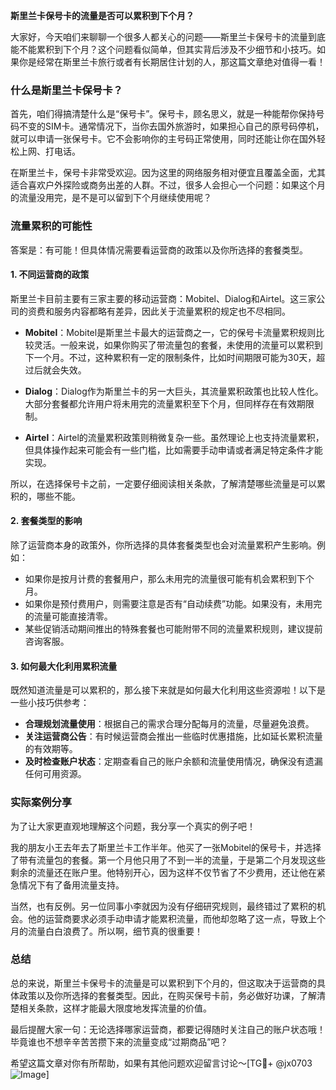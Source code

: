 **斯里兰卡保号卡的流量是否可以累积到下个月？**

大家好，今天咱们来聊聊一个很多人都关心的问题——斯里兰卡保号卡的流量到底能不能累积到下个月？这个问题看似简单，但其实背后涉及不少细节和小技巧。如果你是经常在斯里兰卡旅行或者有长期居住计划的人，那这篇文章绝对值得一看！

### 什么是斯里兰卡保号卡？

首先，咱们得搞清楚什么是“保号卡”。保号卡，顾名思义，就是一种能帮你保持号码不变的SIM卡。通常情况下，当你去国外旅游时，如果担心自己的原号码停机，就可以申请一张保号卡。它不会影响你的主号码正常使用，同时还能让你在国外轻松上网、打电话。

在斯里兰卡，保号卡非常受欢迎。因为这里的网络服务相对便宜且覆盖全面，尤其适合喜欢户外探险或商务出差的人群。不过，很多人会担心一个问题：如果这个月的流量没用完，是不是可以留到下个月继续使用呢？

### 流量累积的可能性

答案是：有可能！但具体情况需要看运营商的政策以及你所选择的套餐类型。

#### 1. **不同运营商的政策**
斯里兰卡目前主要有三家主要的移动运营商：Mobitel、Dialog和Airtel。这三家公司的资费和服务内容都略有差异，因此关于流量累积的规定也不尽相同。

- **Mobitel**：Mobitel是斯里兰卡最大的运营商之一，它的保号卡流量累积规则比较灵活。一般来说，如果你购买了带流量包的套餐，未使用的流量可以累积到下一个月。不过，这种累积有一定的限制条件，比如时间期限可能为30天，超过后就会失效。
  
- **Dialog**：Dialog作为斯里兰卡的另一大巨头，其流量累积政策也比较人性化。大部分套餐都允许用户将未用完的流量累积至下个月，但同样存在有效期限制。

- **Airtel**：Airtel的流量累积政策则稍微复杂一些。虽然理论上也支持流量累积，但具体操作起来可能会有一些门槛，比如需要手动申请或者满足特定条件才能实现。

所以，在选择保号卡之前，一定要仔细阅读相关条款，了解清楚哪些流量是可以累积的，哪些不能。

#### 2. **套餐类型的影响**
除了运营商本身的政策外，你所选择的具体套餐类型也会对流量累积产生影响。例如：

- 如果你是按月计费的套餐用户，那么未用完的流量很可能有机会累积到下个月。
- 如果你是预付费用户，则需要注意是否有“自动续费”功能。如果没有，未用完的流量可能直接清零。
- 某些促销活动期间推出的特殊套餐也可能附带不同的流量累积规则，建议提前咨询客服。

#### 3. **如何最大化利用累积流量**
既然知道流量是可以累积的，那么接下来就是如何最大化利用这些资源啦！以下是一些小技巧供参考：

- **合理规划流量使用**：根据自己的需求合理分配每月的流量，尽量避免浪费。
- **关注运营商公告**：有时候运营商会推出一些临时优惠措施，比如延长累积流量的有效期等。
- **及时检查账户状态**：定期查看自己的账户余额和流量使用情况，确保没有遗漏任何可用资源。

### 实际案例分享

为了让大家更直观地理解这个问题，我分享一个真实的例子吧！

我的朋友小王去年去了斯里兰卡工作半年。他买了一张Mobitel的保号卡，并选择了带有流量包的套餐。第一个月他只用了不到一半的流量，于是第二个月发现这些剩余的流量还在账户里。他特别开心，因为这样不仅节省了不少费用，还让他在紧急情况下有了备用流量支持。

当然，也有反例。另一位同事小李就因为没有仔细研究规则，最终错过了累积的机会。他的运营商要求必须手动申请才能累积流量，而他却忽略了这一点，导致上个月的流量白白浪费了。所以啊，细节真的很重要！

### 总结

总的来说，斯里兰卡保号卡的流量是可以累积到下个月的，但这取决于运营商的具体政策以及你所选择的套餐类型。因此，在购买保号卡前，务必做好功课，了解清楚相关条款，这样才能最大限度地发挥流量的价值。

最后提醒大家一句：无论选择哪家运营商，都要记得随时关注自己的账户状态哦！毕竟谁也不想辛辛苦苦攒下来的流量变成“过期商品”吧？

希望这篇文章对你有所帮助，如果有其他问题欢迎留言讨论～[TG💪+ @jx0703 ![Image](https://github.com/user-attachments/assets/dbca1d08-cadb-493c-b0ec-ad6f7a83f270)]